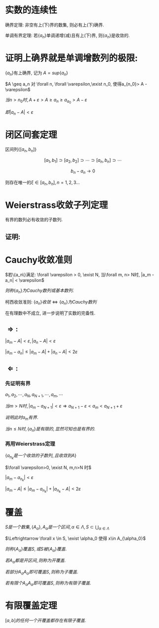 # 实数的连续性

确界定理: 非空有上(下)界的数集, 则必有上(下)确界.

单调有界定理: 若$\{a_n\}$单调递增(减)且有上(下)界, 则$\{a_n\}$是收敛的.

# 证明上确界就是单调增数列的极限: 

$\{a_n\}$有上确界, 记为 $A = sup\{a_n\}$

$A \geq a_n 对 \forall n, \forall \varepsilon,\exist n_0, 使得a_{n_0}> A -\varepsilon$

$当n > n_0时, A+\varepsilon > A\geq a_n \geq a_{a_0} > A - \varepsilon$

$即|a_n - A| < \varepsilon$

# 闭区间套定理

区间列$\{[a_n,b_n]\}$

$$
[a_1, b_1] \supset [a_2, b_2] \supset \cdots \supset [a_n, b_n] \supset \cdots
$$

$$
b_n - a_n \to 0
$$

则存在唯一的$\xi \in [a_n, b_n], n = 1,2,3\dots$

# Weierstrass收敛子列定理

有界的数列必有收敛的子数列.

## 证明:

# Cauchy收敛准则

$若\{a_n\}满足: \forall \varepsilon > 0, \exist N, 当\forall m, n> N时, |a_m - a_n| < \varepsilon$

$则称\{a_n\} 为Cauchy数列或基本数列.$

柯西收敛准则: $\{a_n\}收敛 \Leftrightarrow \{a_n\}为Cauchy数列$

在有理数中不成立, 进一步说明了实数的完备性.

## $\Rightarrow:$

$|a_m - A| < \varepsilon, |a_n - A| < \varepsilon$

$|a_m - a_n| \leq |a_m - A| + |a_n - A| < 2\varepsilon$

## $\Leftarrow:$

### 先证明有界

$a_1, a_2, \cdots ,a_N, a_{N+1},\cdots, a_m, \cdots$

$当m>N时, |a_m - a_{N+1}| < \varepsilon \Rightarrow a_{N+1} -\varepsilon < a_m < a_{N+1} + \varepsilon$

$说明此时a_m有界.$

$当n \leq N 时, \{a_n\}是有限的, 显然可知也是有界的.$

### 再用Weierstrass定理

$\{a_{n_k}是一个收敛的子数列, 且收敛到A\}$

$\forall \varepsilon>0, \exist N, m,n>N 时$

$|a_m - a_{n_k}|< \varepsilon$

$|a_m - A|\leq |a_m - a_{n_k}| + | a_{n_k} - A| < 2\varepsilon$


# 覆盖

$\displaystyle S是一个数集, \{A_{\alpha}\}, A_{\alpha}是一个区间, \alpha \in \Lambda, S\subset \bigcup_{\alpha \in \Lambda}$

$\Leftrightarrow \forall x \in S, \exist \alpha_0 使得 x\in A_{\alpha_0}$

$则称\{A_{\alpha}\}覆盖S, 或S被\{A_{\alpha}\}覆盖.$

$若A_{\alpha}都是开区间, 则称为开覆盖.$

$若部分A_{\alpha}A_{\alpha}即可覆盖S, 则称为子覆盖.$

$若有限个A_{\alpha}A_{\alpha}即可覆盖S, 则称为有限子覆盖.$

# 有限覆盖定理

$[a, b]的任何一个开覆盖都存在有限子覆盖.$